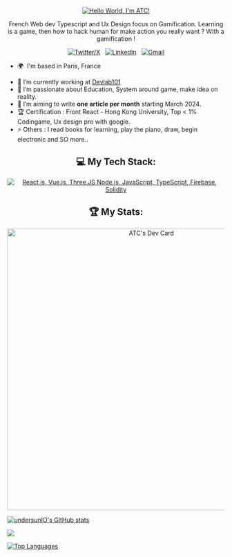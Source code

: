 <div align="center">

[![Hello World, I'm ATC!](assets/atc.gif)](https://github.com/)

French Web dev Typescript and Ux Design focus on Gamification.
Learning is a game, then how to hack human for make action you really want ?
With a gamification !


[![Twitter/X](https://skillicons.dev/icons?i=twitter)](https://twitter.com/devlab101_) &nbsp;
[![LinkedIn](https://skillicons.dev/icons?i=linkedin)](https://www.linkedin.com/in/alexatc/) &nbsp;
[![Gmail](https://skillicons.dev/icons?i=gmail)](mailto:contact@alexatc.com?subject=Hello%20Jasper,%20From%20Github)

</div>

* 🌍  I'm based in Paris, France
- 🔭 I’m currently working at [Devlab101](https://www.linkedin.com/company/p33r-finance/) 
- 🌱 I’m passionate about Education, System around game, make idea on reality.
- 📝 I’m aiming to write **one article per month** starting March 2024.
- 🏆 Certification : Front React - Hong Kong University, Top < 1% Codingame, Ux design pro with google.
- ⚡ Others : I read books for learning, play the piano, draw, begin electronic and SO more.. 

<div align="center">


## 💻 My Tech Stack:

[![React.js, Vue.js, Three.JS Node.js, JavaScript, TypeScript, Firebase, Solidity](https://skillicons.dev/icons?i=react,vue,threejs,nodejs,js,ts,firebase,solidity)](https://skillicons.dev)



## 🏆 My Stats:

<p>
   <a href="https://app.daily.dev/undersunio"><img src="https://api.daily.dev/devcards/v2/6StPvYKu3.png?type=wide&r=18x" width="652" alt="ATC's Dev Card"/></a>



</div>


<a href="http://www.github.com/undersunIO"><img src="https://github-readme-stats.vercel.app/api?username=undersunIO&show_icons=true&hide=&count_private=true&title_color=0891b2&text_color=ffffff&icon_color=0891b2&bg_color=1c1917&hide_border=true&show_icons=true" alt="undersunIO's GitHub stats" /></a>

<a href="http://www.github.com/undersunIO"><img src="https://github-readme-streak-stats.herokuapp.com/?user=undersunIO&stroke=ffffff&background=1c1917&ring=0891b2&fire=0891b2&currStreakNum=ffffff&currStreakLabel=0891b2&sideNums=ffffff&sideLabels=ffffff&dates=ffffff&hide_border=true" /></a>


<a href="https://github.com/undersunIO" align="left"><img src="https://github-readme-stats.vercel.app/api/top-langs/?username=undersunIO&langs_count=10&title_color=0891b2&text_color=ffffff&icon_color=0891b2&bg_color=1c1917&hide_border=true&locale=en&custom_title=Top%20%Languages" alt="Top Languages" /></a>



<div width="100%" align="center"></div><br /><br /><br /><br /><br /><br /><br />

